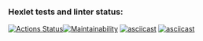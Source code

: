 ### Hexlet tests and linter status:
[![Actions Status](https://github.com/Tanya14081981/frontend-project-44/workflows/hexlet-check/badge.svg)](https://github.com/Tanya14081981/frontend-project-44/actions)[![Maintainability](https://api.codeclimate.com/v1/badges/fb74f85f99b4a3def279/maintainability)](https://codeclimate.com/github/Tanya14081981/frontend-project-44/maintainability)
[![asciicast](https://asciinema.org/a/zvjF8kuKtS1kQq1tsTn6nrJ9X.svg)](https://asciinema.org/a/zvjF8kuKtS1kQq1tsTn6nrJ9X)
[![asciicast](https://asciinema.org/a/80aEm0j9jSN4PvcgJ6dGstUcG.svg)](https://asciinema.org/a/80aEm0j9jSN4PvcgJ6dGstUcG)
